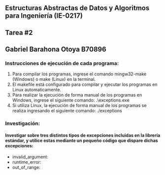 ## Estructuras Abstractas de Datos y Algoritmos para Ingeniería (IE-0217)

## Tarea #2

## Gabriel Barahona Otoya B70896

### Instrucciones de ejecución de cada programa:
1. Para compilar los programas, ingrese el comando mingw32-make (Windows) o make (Linux) en la terminal.
2. El makefile está configurado para compilar y ejecutar los programas en Linux automaticamente.
3. Para realizar la ejecución de forma manual de los programas en Windows, ingrese el siguiente comando: .\exceptions.exe
4. Si utiliza Linux, la ejecución de forma manual de los programas se realiza ingresando el siguiente comando: ./exceptions

### Investigación:
#### Investigar sobre tres distintos tipos de excepciones incluidas en la librería estándar, y utilice estas mediante un pequeño código que dispare dichas excepciones:
- invalid_argument:
- runtime_error:
- out_of_range:
